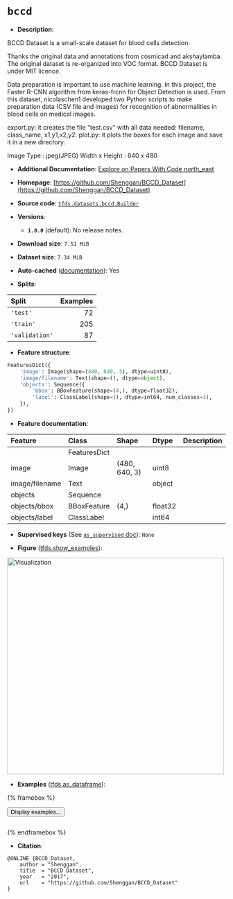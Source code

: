 <div itemscope itemtype="http://schema.org/Dataset">
  <div itemscope itemprop="includedInDataCatalog" itemtype="http://schema.org/DataCatalog">
    <meta itemprop="name" content="TensorFlow Datasets" />
  </div>
  <meta itemprop="name" content="bccd" />
  <meta itemprop="description" content="BCCD Dataset is a small-scale dataset for blood cells detection.&#10;&#10;Thanks the original data and annotations from cosmicad and akshaylamba. The&#10;original dataset is re-organized into VOC format. BCCD Dataset is under MIT&#10;licence.&#10;&#10;Data preparation is important to use machine learning. In this project, the&#10;Faster R-CNN algorithm from keras-frcnn for Object Detection is used. From this&#10;dataset, nicolaschen1 developed two Python scripts to make preparation data (CSV&#10;file and images) for recognition of abnormalities in blood cells on medical&#10;images.&#10;&#10;export.py: it creates the file &quot;test.csv&quot; with all data needed: filename,&#10;class_name, x1,y1,x2,y2. plot.py: it plots the boxes for each image and save it&#10;in a new directory.&#10;&#10;Image Type : jpeg(JPEG) Width x Height : 640 x 480&#10;&#10;To use this dataset:&#10;&#10;```python&#10;import tensorflow_datasets as tfds&#10;&#10;ds = tfds.load(&#x27;bccd&#x27;, split=&#x27;train&#x27;)&#10;for ex in ds.take(4):&#10;  print(ex)&#10;```&#10;&#10;See [the guide](https://www.tensorflow.org/datasets/overview) for more&#10;informations on [tensorflow_datasets](https://www.tensorflow.org/datasets).&#10;&#10;&lt;img src=&quot;https://storage.googleapis.com/tfds-data/visualization/fig/bccd-1.0.0.png&quot; alt=&quot;Visualization&quot; width=&quot;500px&quot;&gt;&#10;&#10;" />
  <meta itemprop="url" content="https://www.tensorflow.org/datasets/catalog/bccd" />
  <meta itemprop="sameAs" content="https://github.com/Shenggan/BCCD_Dataset" />
  <meta itemprop="citation" content="@ONLINE {BCCD_Dataset,&#10;    author = &quot;Shenggan&quot;,&#10;    title  = &quot;BCCD Dataset&quot;,&#10;    year   = &quot;2017&quot;,&#10;    url    = &quot;https://github.com/Shenggan/BCCD_Dataset&quot;&#10;}" />
</div>

# `bccd`


*   **Description**:

BCCD Dataset is a small-scale dataset for blood cells detection.

Thanks the original data and annotations from cosmicad and akshaylamba. The
original dataset is re-organized into VOC format. BCCD Dataset is under MIT
licence.

Data preparation is important to use machine learning. In this project, the
Faster R-CNN algorithm from keras-frcnn for Object Detection is used. From this
dataset, nicolaschen1 developed two Python scripts to make preparation data (CSV
file and images) for recognition of abnormalities in blood cells on medical
images.

export.py: it creates the file "test.csv" with all data needed: filename,
class_name, x1,y1,x2,y2. plot.py: it plots the boxes for each image and save it
in a new directory.

Image Type : jpeg(JPEG) Width x Height : 640 x 480

*   **Additional Documentation**:
    <a class="button button-with-icon" href="https://paperswithcode.com/dataset/bccd">
    Explore on Papers With Code
    <span class="material-icons icon-after" aria-hidden="true"> north_east
    </span> </a>

*   **Homepage**:
    [https://github.com/Shenggan/BCCD_Dataset](https://github.com/Shenggan/BCCD_Dataset)

*   **Source code**:
    [`tfds.datasets.bccd.Builder`](https://github.com/tensorflow/datasets/tree/master/tensorflow_datasets/datasets/bccd/bccd_dataset_builder.py)

*   **Versions**:

    *   **`1.0.0`** (default): No release notes.

*   **Download size**: `7.51 MiB`

*   **Dataset size**: `7.34 MiB`

*   **Auto-cached**
    ([documentation](https://www.tensorflow.org/datasets/performances#auto-caching)):
    Yes

*   **Splits**:

Split          | Examples
:------------- | -------:
`'test'`       | 72
`'train'`      | 205
`'validation'` | 87

*   **Feature structure**:

```python
FeaturesDict({
    'image': Image(shape=(480, 640, 3), dtype=uint8),
    'image/filename': Text(shape=(), dtype=object),
    'objects': Sequence({
        'bbox': BBoxFeature(shape=(4,), dtype=float32),
        'label': ClassLabel(shape=(), dtype=int64, num_classes=3),
    }),
})
```

*   **Feature documentation**:

Feature        | Class        | Shape         | Dtype   | Description
:------------- | :----------- | :------------ | :------ | :----------
               | FeaturesDict |               |         |
image          | Image        | (480, 640, 3) | uint8   |
image/filename | Text         |               | object  |
objects        | Sequence     |               |         |
objects/bbox   | BBoxFeature  | (4,)          | float32 |
objects/label  | ClassLabel   |               | int64   |

*   **Supervised keys** (See
    [`as_supervised` doc](https://www.tensorflow.org/datasets/api_docs/python/tfds/load#args)):
    `None`

*   **Figure**
    ([tfds.show_examples](https://www.tensorflow.org/datasets/api_docs/python/tfds/visualization/show_examples)):

<img src="https://storage.googleapis.com/tfds-data/visualization/fig/bccd-1.0.0.png" alt="Visualization" width="500px">

*   **Examples**
    ([tfds.as_dataframe](https://www.tensorflow.org/datasets/api_docs/python/tfds/as_dataframe)):

<!-- mdformat off(HTML should not be auto-formatted) -->

{% framebox %}

<button id="displaydataframe">Display examples...</button>
<div id="dataframecontent" style="overflow-x:auto"></div>
<script>
const url = "https://storage.googleapis.com/tfds-data/visualization/dataframe/bccd-1.0.0.html";
const dataButton = document.getElementById('displaydataframe');
dataButton.addEventListener('click', async () => {
  // Disable the button after clicking (dataframe loaded only once).
  dataButton.disabled = true;

  const contentPane = document.getElementById('dataframecontent');
  try {
    const response = await fetch(url);
    // Error response codes don't throw an error, so force an error to show
    // the error message.
    if (!response.ok) throw Error(response.statusText);

    const data = await response.text();
    contentPane.innerHTML = data;
  } catch (e) {
    contentPane.innerHTML =
        'Error loading examples. If the error persist, please open '
        + 'a new issue.';
  }
});
</script>

{% endframebox %}

<!-- mdformat on -->

*   **Citation**:

```
@ONLINE {BCCD_Dataset,
    author = "Shenggan",
    title  = "BCCD Dataset",
    year   = "2017",
    url    = "https://github.com/Shenggan/BCCD_Dataset"
}
```


